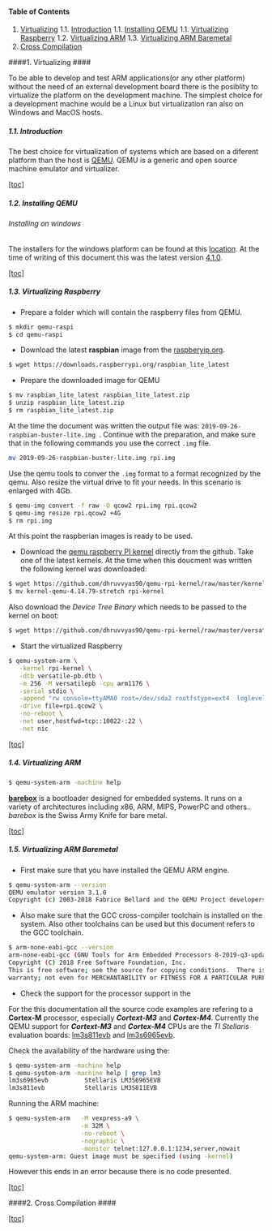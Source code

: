 <a name="table-of-contents"></a>
#### Table of Contents ####


1. [Virtualizing](#virtualizing)
1.1. [Introduction](#virtualizing-introduction)
1.1. [Installing QEMU](#virtualizing-introduction)
1.1. [Virtualizing Raspberry](#virtualizing-raspberry)
1.2. [Virtualizing ARM](#virtualizing-arm)
1.3. [Virtualizing ARM Baremetal](#virtualizing-arm-bare-metal)
2. [Cross Compilation](#cross-compilation)



<a name="virtualizing"></a>
####1. Virtualizing ####

To be able to develop and test ARM applications(or any other platform) without the need of an external development board there is the posiblity to virtualize the platform on the development machine. The simplest choice for a development machine would be a Linux but virtualization ran also on Windows and MacOS hosts.

<a name="virtualizing-introduction"></a>
##### 1.1. Introduction #####

The best choice for virtualization of systems which are based on a diferent platform than the host is [QEMU](https://www.qemu.org). QEMU is a generic and open source machine emulator and virtualizer.


[[toc]](#table-of-contents)

<a name="#virtualizing-introduction"></a>
##### 1.2. Installing QEMU #####

###### Installing on windows ######

The installers for the windows platform can be found at this [location](https://qemu.weilnetz.de/w64/). At the time of writing of this document this was the latest version [4.1.0](https://qemu.weilnetz.de/w64/2019/qemu-w64-setup-20181128.exe).


[[toc]](#table-of-contents)

<a name="#virtualizing-raspberry"></a>
##### 1.3. Virtualizing Raspberry #####

+ Prepare a folder which will contain the raspberry files from QEMU.
```sh
$ mkdir qemu-raspi
$ cd qemu-raspi
```
+ Download the latest **raspbian** image from the [raspberyip.org](https://www.raspberrypi.org).
```sh 
$ wget https://downloads.raspberrypi.org/raspbian_lite_latest
```
+ Prepare the downloaded image for QEMU

```sh
$ mv raspbian_lite_latest raspbian_lite_latest.zip
$ unzip raspbian_lite_latest.zip
$ rm raspbian_lite_latest.zip
```
At the time the document was  written the output file was: ```2019-09-26-raspbian-buster-lite.img ```. Continue with the preparation, and make sure that in the following commands you use the correct  ```.img``` file.

```sh
mv 2019-09-26-raspbian-buster-lite.img rpi.img
```

Use the qemu tools to conver the ```.img``` format to a format recognized by the qemu. Also resize the virtual drive to fit your needs. In this scenario is enlarged with 4Gb.

```sh
$ qemu-img convert -f raw -O qcow2 rpi.img rpi.qcow2
$ qemu-img resize rpi.qcow2 +4G
$ rm rpi.img
```

At this point the raspberian images is ready to be used.

+ Download the [qemu raspberry PI kernel](https://github.com/dhruvvyas90/qemu-rpi-kernel) directly from the  github. Take one of the latest kernels. At the time when this doucment was written the following kernel was downloaded:

```sh 
$ wget https://github.com/dhruvvyas90/qemu-rpi-kernel/raw/master/kernel-qemu-4.14.79-stretch
$ mv kernel-qemu-4.14.79-stretch rpi-kernel
```
Also download the *Device Tree Binary* which needs to be passed to the kernel on boot:

```sh 
$ wget https://github.com/dhruvvyas90/qemu-rpi-kernel/raw/master/versatile-pb.dtb
```

+ Start the virtualized Raspberry

```sh
$ qemu-system-arm \
   -kernel rpi-kernel \
   -dtb versatile-pb.dtb \
   -m 256 -M versatilepb -cpu arm1176 \
   -serial stdio \
   -append "rw console=ttyAMA0 root=/dev/sda2 rootfstype=ext4  loglevel=8 rootwait fsck.repair=yes memtest=1" \
   -drive file=rpi.qcow2 \
   -no-reboot \
   -net user,hostfwd=tcp::10022-:22 \
   -net nic
```


[[toc]](#table-of-contents)

<a name="#virtualizing-arm"></a>
##### 1.4. Virtualizing ARM #####

```sh
$ qemu-system-arm -machine help
```
**[barebox](https://www.barebox.org/)** is a bootloader designed for embedded systems. It runs on a variety of architectures including x86, ARM, MIPS, PowerPC and others.. *barebox* is the Swiss Army Knife for bare metal.



[[toc]](#table-of-contents)

<a name="#virtualizing-arm-bare-metal"></a>
##### 1.5. Virtualizing ARM Baremetal #####

+ First make sure that you have installed the QEMU ARM engine.
```sh
$ qemu-system-arm --version
QEMU emulator version 3.1.0
Copyright (c) 2003-2018 Fabrice Bellard and the QEMU Project developers

```

+ Also make sure that the GCC cross-compiler toolchain is installed on the system. Also other toolchains can be used but this document refers to the GCC toolchain.

```sh
$ arm-none-eabi-gcc --version
arm-none-eabi-gcc (GNU Tools for Arm Embedded Processors 8-2019-q3-update) 8.3.1 20190703 (release) [gcc-8-branch revision 273027]
Copyright (C) 2018 Free Software Foundation, Inc.
This is free software; see the source for copying conditions.  There is NO
warranty; not even for MERCHANTABILITY or FITNESS FOR A PARTICULAR PURPOSE.
```
+ Check the support for the processor support in the 

For the this documentation all the source code examples are refering to a **Cortex-M** processor, especially **_Cortext-M3_** and **_Cortex-M4_**. Currently the QEMU support for **_Cortext-M3_** and **_Cortex-M4_** CPUs are the _TI Stellaris_ evaluation boards: [lm3s811evb](https://www.ti.com/lit/ds/symlink/lm3s811.pdf) and [lm3s6965evb](http://www.ti.com/lit/ds/symlink/lm3s6965.pdf).

Check the availability of the hardware using the:
```sh 
$ qemu-system-arm -machine help
$ qemu-system-arm -machine help | grep lm3
lm3s6965evb          Stellaris LM3S6965EVB
lm3s811evb           Stellaris LM3S811EVB
```
Running the ARM machine:

```sh 
$ qemu-system-arm   -M vexpress-a9 \
                    -m 32M \
                    -no-reboot \
                    -nographic \
                    -monitor telnet:127.0.0.1:1234,server,nowait
qemu-system-arm: Guest image must be specified (using -kernel)
```
However this ends in an error because there is no code presented. 



[[toc]](#table-of-contents)

<a name="#cross-compilation"></a>
####2. Cross Compilation ####

[[toc]](#table-of-contents)

